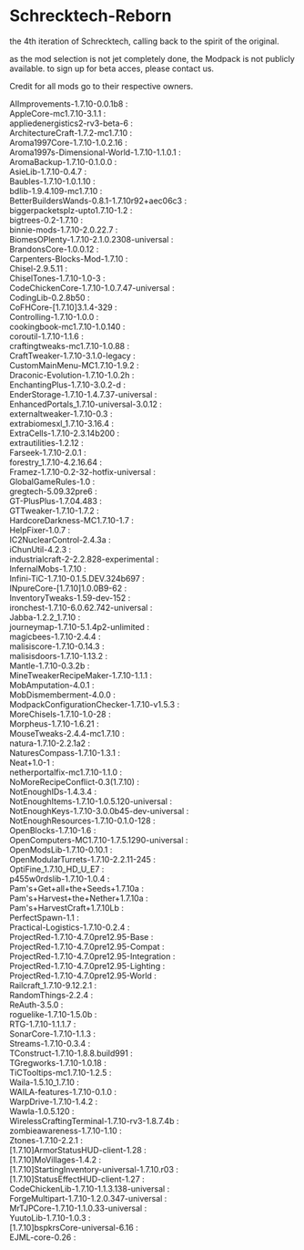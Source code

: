 # Schrecktech-Reborn
the 4th iteration of Schrecktech, calling back to the spirit of the original.

as the mod selection is not jet completely done, the Modpack is not publicly available.
to sign up for beta acces, please contact us.

Credit for all mods go to their respective owners.

AIImprovements-1.7.10-0.0.1b8 :\
AppleCore-mc1.7.10-3.1.1 :\
appliedenergistics2-rv3-beta-6 :\
ArchitectureCraft-1.7.2-mc1.7.10 :\
Aroma1997Core-1.7.10-1.0.2.16 :\
Aroma1997s-Dimensional-World-1.7.10-1.1.0.1 :\
AromaBackup-1.7.10-0.1.0.0 :\
AsieLib-1.7.10-0.4.7 :\
Baubles-1.7.10-1.0.1.10 :\
bdlib-1.9.4.109-mc1.7.10 :\
BetterBuildersWands-0.8.1-1.7.10r92+aec06c3 :\
biggerpacketsplz-upto1.7.10-1.2 :\
bigtrees-0.2-1.7.10 :\
binnie-mods-1.7.10-2.0.22.7 :\
BiomesOPlenty-1.7.10-2.1.0.2308-universal :\
BrandonsCore-1.0.0.12 :\
Carpenters-Blocks-Mod-1.7.10 :\
Chisel-2.9.5.11 :\
ChiselTones-1.7.10-1.0-3 :\
CodeChickenCore-1.7.10-1.0.7.47-universal :\
CodingLib-0.2.8b50 :\
CoFHCore-[1.7.10]3.1.4-329 :\
Controlling-1.7.10-1.0.0 :\
cookingbook-mc1.7.10-1.0.140 :\
coroutil-1.7.10-1.1.6 :\
craftingtweaks-mc1.7.10-1.0.88 :\
CraftTweaker-1.7.10-3.1.0-legacy :\
CustomMainMenu-MC1.7.10-1.9.2 :\
Draconic-Evolution-1.7.10-1.0.2h :\
EnchantingPlus-1.7.10-3.0.2-d :\
EnderStorage-1.7.10-1.4.7.37-universal :\
EnhancedPortals_1.7.10-universal-3.0.12 :\
externaltweaker-1.7.10-0.3 :\
extrabiomesxl_1.7.10-3.16.4 :\
ExtraCells-1.7.10-2.3.14b200 :\
extrautilities-1.2.12 :\
Farseek-1.7.10-2.0.1 :\
forestry_1.7.10-4.2.16.64 :\
Framez-1.7.10-0.2-32-hotfix-universal :\
GlobalGameRules-1.0 :\
gregtech-5.09.32pre6 :\
GT-PlusPlus-1.7.04.483 :\
GTTweaker-1.7.10-1.7.2 :\
HardcoreDarkness-MC1.7.10-1.7 :\
HelpFixer-1.0.7 :\
IC2NuclearControl-2.4.3a :\
iChunUtil-4.2.3 :\
industrialcraft-2-2.2.828-experimental :\
InfernalMobs-1.7.10 :\
Infini-TiC-1.7.10-0.1.5.DEV.324b697 :\
INpureCore-[1.7.10]1.0.0B9-62 :\
InventoryTweaks-1.59-dev-152 :\
ironchest-1.7.10-6.0.62.742-universal :\
Jabba-1.2.2_1.7.10 :\
journeymap-1.7.10-5.1.4p2-unlimited :\
magicbees-1.7.10-2.4.4 :\
malisiscore-1.7.10-0.14.3 :\
malisisdoors-1.7.10-1.13.2 :\
Mantle-1.7.10-0.3.2b :\
MineTweakerRecipeMaker-1.7.10-1.1.1 :\
MobAmputation-4.0.1 :\
MobDismemberment-4.0.0 :\
ModpackConfigurationChecker-1.7.10-v1.5.3 :\
MoreChisels-1.7.10-1.0-28 :\
Morpheus-1.7.10-1.6.21 :\
MouseTweaks-2.4.4-mc1.7.10 :\
natura-1.7.10-2.2.1a2 :\
NaturesCompass-1.7.10-1.3.1 :\
Neat+1.0-1 :\
netherportalfix-mc1.7.10-1.1.0 :\
NoMoreRecipeConflict-0.3(1.7.10) :\
NotEnoughIDs-1.4.3.4 :\
NotEnoughItems-1.7.10-1.0.5.120-universal :\
NotEnoughKeys-1.7.10-3.0.0b45-dev-universal :\
NotEnoughResources-1.7.10-0.1.0-128 :\
OpenBlocks-1.7.10-1.6 :\
OpenComputers-MC1.7.10-1.7.5.1290-universal :\
OpenModsLib-1.7.10-0.10.1 :\
OpenModularTurrets-1.7.10-2.2.11-245 :\
OptiFine_1.7.10_HD_U_E7 :\
p455w0rdslib-1.7.10-1.0.4 :\
Pam's+Get+all+the+Seeds+1.7.10a :\
Pam's+Harvest+the+Nether+1.7.10a :\
Pam's+HarvestCraft+1.7.10Lb :\
PerfectSpawn-1.1 :\
Practical-Logistics-1.7.10-0.2.4 :\
ProjectRed-1.7.10-4.7.0pre12.95-Base :\
ProjectRed-1.7.10-4.7.0pre12.95-Compat :\
ProjectRed-1.7.10-4.7.0pre12.95-Integration :\
ProjectRed-1.7.10-4.7.0pre12.95-Lighting :\
ProjectRed-1.7.10-4.7.0pre12.95-World :\
Railcraft_1.7.10-9.12.2.1 :\
RandomThings-2.2.4 :\
ReAuth-3.5.0 :\
roguelike-1.7.10-1.5.0b :\
RTG-1.7.10-1.1.1.7 :\
SonarCore-1.7.10-1.1.3 :\
Streams-1.7.10-0.3.4 :\
TConstruct-1.7.10-1.8.8.build991 :\
TGregworks-1.7.10-1.0.18 :\
TiCTooltips-mc1.7.10-1.2.5 :\
Waila-1.5.10_1.7.10 :\
WAILA-features-1.7.10-0.1.0 :\
WarpDrive-1.7.10-1.4.2 :\
Wawla-1.0.5.120 :\
WirelessCraftingTerminal-1.7.10-rv3-1.8.7.4b :\
zombieawareness-1.7.10-1.10 :\
Ztones-1.7.10-2.2.1 :\
[1.7.10]ArmorStatusHUD-client-1.28 :\
[1.7.10]MoVillages-1.4.2 :\
[1.7.10]StartingInventory-universal-1.7.10.r03 :\
[1.7.10]StatusEffectHUD-client-1.27 :\
CodeChickenLib-1.7.10-1.1.3.138-universal :\
ForgeMultipart-1.7.10-1.2.0.347-universal :\
MrTJPCore-1.7.10-1.1.0.33-universal :\
YuutoLib-1.7.10-1.0.3	:\
[1.7.10]bspkrsCore-universal-6.16 :\
EJML-core-0.26 :
